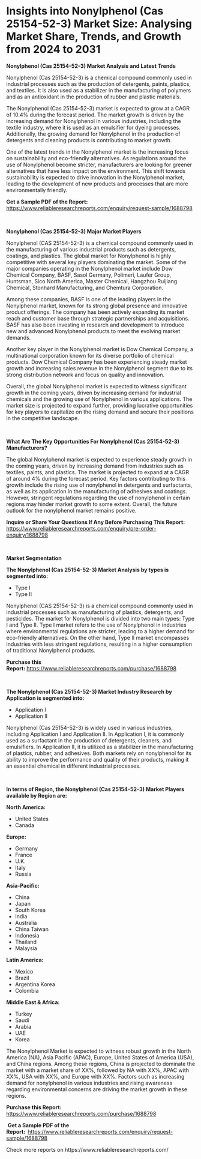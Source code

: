 <p><h1>Insights into Nonylphenol (Cas 25154-52-3) Market Size: Analysing Market Share, Trends, and Growth from 2024 to 2031</h1></p><p><strong>Nonylphenol (Cas 25154-52-3) Market Analysis and Latest Trends</strong></p>
<p><p>Nonylphenol (Cas 25154-52-3) is a chemical compound commonly used in industrial processes such as the production of detergents, paints, plastics, and textiles. It is also used as a stabilizer in the manufacturing of polymers and as an antioxidant in the production of rubber and plastic materials.</p><p>The Nonylphenol (Cas 25154-52-3) market is expected to grow at a CAGR of 10.4% during the forecast period. The market growth is driven by the increasing demand for Nonylphenol in various industries, including the textile industry, where it is used as an emulsifier for dyeing processes. Additionally, the growing demand for Nonylphenol in the production of detergents and cleaning products is contributing to market growth.</p><p>One of the latest trends in the Nonylphenol market is the increasing focus on sustainability and eco-friendly alternatives. As regulations around the use of Nonylphenol become stricter, manufacturers are looking for greener alternatives that have less impact on the environment. This shift towards sustainability is expected to drive innovation in the Nonylphenol market, leading to the development of new products and processes that are more environmentally friendly.</p></p>
<p><strong>Get a Sample PDF of the Report:&nbsp;</strong> <a href="https://www.reliableresearchreports.com/enquiry/request-sample/1688798">https://www.reliableresearchreports.com/enquiry/request-sample/1688798</a></p>
<p>&nbsp;</p>
<p><strong>Nonylphenol (Cas 25154-52-3) Major Market Players</strong></p>
<p><p>Nonylphenol (CAS 25154-52-3) is a chemical compound commonly used in the manufacturing of various industrial products such as detergents, coatings, and plastics. The global market for Nonylphenol is highly competitive with several key players dominating the market. Some of the major companies operating in the Nonylphenol market include Dow Chemical Company, BASF, Sasol Germany, Polimeri, Laufer Group, Huntsman, Sico North America, Master Chemical, Hangzhou Ruijiang Chemical, Stonhard Manufacturing, and Chemtura Corporation.</p><p>Among these companies, BASF is one of the leading players in the Nonylphenol market, known for its strong global presence and innovative product offerings. The company has been actively expanding its market reach and customer base through strategic partnerships and acquisitions. BASF has also been investing in research and development to introduce new and advanced Nonylphenol products to meet the evolving market demands.</p><p>Another key player in the Nonylphenol market is Dow Chemical Company, a multinational corporation known for its diverse portfolio of chemical products. Dow Chemical Company has been experiencing steady market growth and increasing sales revenue in the Nonylphenol segment due to its strong distribution network and focus on quality and innovation.</p><p>Overall, the global Nonylphenol market is expected to witness significant growth in the coming years, driven by increasing demand for industrial chemicals and the growing use of Nonylphenol in various applications. The market size is projected to expand further, providing lucrative opportunities for key players to capitalize on the rising demand and secure their positions in the competitive landscape.</p></p>
<p>&nbsp;</p>
<p><strong>What Are The Key Opportunities For Nonylphenol (Cas 25154-52-3) Manufacturers?</strong></p>
<p><p>The global Nonylphenol market is expected to experience steady growth in the coming years, driven by increasing demand from industries such as textiles, paints, and plastics. The market is projected to expand at a CAGR of around 4% during the forecast period. Key factors contributing to this growth include the rising use of nonylphenol in detergents and surfactants, as well as its application in the manufacturing of adhesives and coatings. However, stringent regulations regarding the use of nonylphenol in certain regions may hinder market growth to some extent. Overall, the future outlook for the nonylphenol market remains positive.</p></p>
<p><strong>Inquire or Share Your Questions If Any Before Purchasing This Report:</strong> <a href="https://www.reliableresearchreports.com/enquiry/pre-order-enquiry/1688798">https://www.reliableresearchreports.com/enquiry/pre-order-enquiry/1688798</a></p>
<p>&nbsp;</p>
<p><strong>Market Segmentation</strong></p>
<p><strong>The Nonylphenol (Cas 25154-52-3) Market Analysis by types is segmented into:</strong></p>
<p><ul><li>Type I</li><li>Type II</li></ul></p>
<p><p>Nonylphenol (CAS 25154-52-3) is a chemical compound commonly used in industrial processes such as manufacturing of plastics, detergents, and pesticides. The market for Nonylphenol is divided into two main types: Type I and Type II. Type I market refers to the use of Nonylphenol in industries where environmental regulations are stricter, leading to a higher demand for eco-friendly alternatives. On the other hand, Type II market encompasses industries with less stringent regulations, resulting in a higher consumption of traditional Nonylphenol products.</p></p>
<p><strong>Purchase this Report:&nbsp;</strong><a href="https://www.reliableresearchreports.com/purchase/1688798">https://www.reliableresearchreports.com/purchase/1688798</a></p>
<p>&nbsp;</p>
<p><strong>The Nonylphenol (Cas 25154-52-3) Market Industry Research by Application is segmented into:</strong></p>
<p><ul><li>Application I</li><li>Application II</li></ul></p>
<p><p>Nonylphenol (Cas 25154-52-3) is widely used in various industries, including Application I and Application II. In Application I, it is commonly used as a surfactant in the production of detergents, cleaners, and emulsifiers. In Application II, it is utilized as a stabilizer in the manufacturing of plastics, rubber, and adhesives. Both markets rely on nonylphenol for its ability to improve the performance and quality of their products, making it an essential chemical in different industrial processes.</p></p>
<p>&nbsp;</p>
<p><strong>In terms of Region, the Nonylphenol (Cas 25154-52-3) Market Players available by Region are:</strong></p>
<p>
    <p> <strong> North America: </strong>
        <ul>
            <li>United States</li>
            <li>Canada</li>
        </ul>
        </p> 
    <p> <strong> Europe: </strong>
        <ul>
            <li>Germany</li>
            <li>France</li>
            <li>U.K.</li>
            <li>Italy</li>
            <li>Russia</li>
        </ul>
        </p> 
    <p> <strong> Asia-Pacific: </strong>
        <ul>
            <li>China</li>
            <li>Japan</li>
            <li>South Korea</li>
            <li>India</li>
            <li>Australia</li>
            <li>China Taiwan</li>
            <li>Indonesia</li>
            <li>Thailand</li>
            <li>Malaysia</li>
        </ul>
        </p> 
    <p> <strong> Latin America: </strong>
        <ul>
            <li>Mexico</li>
            <li>Brazil</li>
            <li>Argentina Korea</li>
            <li>Colombia</li>
        </ul>
        </p> 
    <p> <strong> Middle East & Africa: </strong>
        <ul>
            <li>Turkey</li>
            <li>Saudi</li>
            <li>Arabia</li>
            <li>UAE</li>
            <li>Korea</li>
        </ul>
    </p>
    </p>
<p><p>The Nonylphenol Market is expected to witness robust growth in the North America (NA), Asia Pacific (APAC), Europe, United States of America (USA), and China regions. Among these regions, China is projected to dominate the market with a market share of XX%, followed by NA with XX%, APAC with XX%, USA with XX%, and Europe with XX%. Factors such as increasing demand for nonylphenol in various industries and rising awareness regarding environmental concerns are driving the market growth in these regions.</p></p>
<p><strong>Purchase this Report: </strong><a href="https://www.reliableresearchreports.com/purchase/1688798">https://www.reliableresearchreports.com/purchase/1688798</a></p>
<p>&nbsp;<strong>Get a Sample PDF of the Report:&nbsp;&nbsp;</strong><a href="https://www.reliableresearchreports.com/enquiry/request-sample/1688798">https://www.reliableresearchreports.com/enquiry/request-sample/1688798</a></p>
<p><strong></strong></p>
<p>Check more reports on https://www.reliableresearchreports.com/</p>